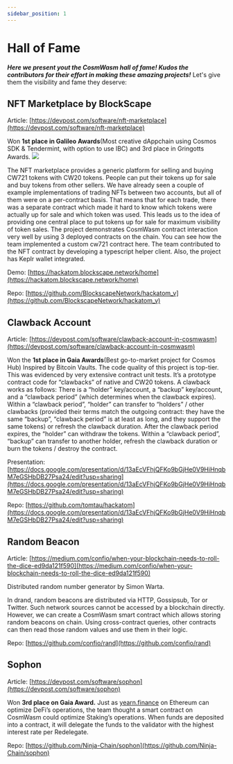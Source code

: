 ```yaml
---
sidebar_position: 1
---
```


# Hall of Fame

_**Here we present yout the CosmWasm hall of fame! Kudos the contributors for their effort in making these amazing
projects!**_
Let's give them the visibility and fame they deserve:

## NFT Marketplace by BlockScape

Article: [https://devpost.com/software/nft-marketplace](https://devpost.com/software/nft-marketplace)

Won **1st place in Galileo Awards**(Most creative dAppchain using Cosmos SDK & Tendermint, with option to use IBC) and
3rd place in Gringotts Awards.
![](/nft_marketplace.jpeg)

The NFT marketplace provides a generic platform for selling and buying CW721 tokens with CW20 tokens. People can put
their tokens up for sale and buy tokens from other sellers. We have already seen a couple of example implementations of
trading NFTs between two accounts, but all of them were on a per-contract basis. That means that for each trade, there
was a separate contract which made it hard to know which tokens were actually up for sale and which token was used. This
leads us to the idea of providing one central place to put tokens up for sale for maximum visibility of token sales. The
project demonstrates CosmWasm contract interaction very well by using 3 deployed contracts on the chain. You can see how
the team implemented a custom cw721 contract here. The team contributed to the NFT contract by developing a typescript
helper client. Also, the project has Keplr wallet integrated.

Demo: [https://hackatom.blockscape.network/home](https://hackatom.blockscape.network/home)

Repo: [https://github.com/BlockscapeNetwork/hackatom_v](https://github.com/BlockscapeNetwork/hackatom_v)

## Clawback Account

Article: [https://devpost.com/software/clawback-account-in-cosmwasm](https://devpost.com/software/clawback-account-in-cosmwasm)

Won the **1st place in Gaia Awards**(Best go-to-market project for Cosmos Hub)
Inspired by Bitcoin Vaults. The code quality of this project is top-tier. This was evidenced by very extensive contract
unit tests. It’s a prototype contract code for “clawbacks” of native and CW20 tokens. A clawback works as follows:
There is a “holder” key/account, a “backup” key/account, and a “clawback period” (which determines when the clawback
expires). Within a “clawback period”, “holder” can transfer to “holders” / other clawbacks (provided their terms match
the outgoing contract: they have the same “backup”, “clawback period” is at least as long, and they support the same
tokens) or refresh the clawback duration. After the clawback period expires, the “holder” can withdraw the tokens.
Within a “clawback period”, “backup” can transfer to another holder, refresh the clawback duration or burn the tokens /
destroy the contract.

Presentation: [https://docs.google.com/presentation/d/13aEcVFhjQFKo9bGjHe0V9HiHnqbM7eGSHbDB27Psa24/edit?usp=sharing](https://docs.google.com/presentation/d/13aEcVFhjQFKo9bGjHe0V9HiHnqbM7eGSHbDB27Psa24/edit?usp=sharing)

Repo: [https://github.com/tomtau/hackatom](https://docs.google.com/presentation/d/13aEcVFhjQFKo9bGjHe0V9HiHnqbM7eGSHbDB27Psa24/edit?usp=sharing)

## Random Beacon

Article: [https://medium.com/confio/when-your-blockchain-needs-to-roll-the-dice-ed9da121f590](https://medium.com/confio/when-your-blockchain-needs-to-roll-the-dice-ed9da121f590)

Distributed random number generator by Simon Warta.

In drand, random beacons are distributed via HTTP, Gossipsub, Tor or Twitter. Such network sources cannot be accessed by
a blockchain directly. However, we can create a CosmWasm smart contract which allows storing random beacons on chain.
Using cross-contract queries, other contracts can then read those random values and use them in their logic.

Repo: [https://github.com/confio/rand](https://github.com/confio/rand)

## Sophon

Article: [https://devpost.com/software/sophon](https://devpost.com/software/sophon)

Won **3rd place on Gaia Award.**
Just as [yearn.finance](https://yearn.finance/) on Ethereum can optimize DeFi’s operations, the team thought a smart
contract on CosmWasm could optimize Staking’s operations. When funds are deposited into a contract, it will delegate the
funds to the validator with the highest interest rate per Redelegate.

Repo: [https://github.com/Ninja-Chain/sophon](https://github.com/Ninja-Chain/sophon)
